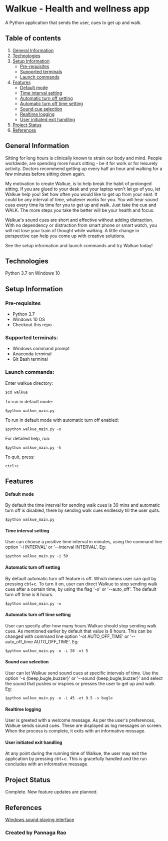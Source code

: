# Walkue - Health and wellness app
A Python application that sends the user, cues to get up and walk.

## Table of contents
1. [General Information](#general-information)
2. [Technologies](#technologies)
3. [Setup Information](#setup-information)
    * [Pre-requisites](#pre-requisites)
    * [Supported terminals](#supported-terminals)
    * [Launch commands](#Launch-commands)
4. [Features](#features)
    * [Default mode](#default-mode)
    * [Time interval setting](#time-interval-setting)
    * [Automatic turn off setting](#automatic-turn-off-setting)
    * [Automatic turn off time setting](#automatic-turn-off-time-setting)
    * [Sound cue selection](#sound-cue-selection)
    * [Realtime logging](#realtime-logging)
    * [User initiated exit handling](#user-initiated-exit-handling)
5. [Project Status](#project-status)
6. [References](#references)

## General Information
Sitting for long hours is clinically known to strain our body and mind. People worldwide, are spending more hours sitting - be it for work or for leisurely activity. Doctors recommend getting up every half an hour and walking for a few minutes before sitting down again.

My motivation to create Walkue, is to help break the habit of prolonged sitting. If you are glued to your desk and your laptop won't let go of you, let Walkue help you! Set how often you would like to get up from your seat. It could be any interval of time, whatever works for you. You will hear sound cues every time its time for you to get up and walk. Just take the cue and WALK. The more steps you take the better will be your health and focus.

Walkue's sound cues are short and effective without adding distraction. With no dependency or distraction from  smart phone or smart watch, you will not lose your train of thought while walking. A little change in perspective can help you come up with creative solutions.

See the setup information and launch commands and try Walkue today!

## Technologies
Python 3.7 on Windows 10

## Setup Information
### Pre-requisites
* Python 3.7
* Windows 10 OS
* Checkout this repo

### Supported terminals:
* Windows command prompt
* Anaconda terminal
* Git Bash terminal

### Launch commands:
Enter walkue directory:
```
$cd walkue
```
To run in default mode:
```
$python walkue_main.py
```
To run in default mode with automatic turn off enabled:
```
$python walkue_main.py -o
```
For detailed help, run:
```
$python walkue_main.py -h
```
To quit, press:
```
ctrl+c
```

## Features
#### Default mode
By default the time interval for sending walk cues is 30 mins and automatic turn off is disabled, there by sending walk cues endlessly till the user quits.
```
$python walkue_main.py
```
#### Time interval setting
User can choose a positive time interval in minutes, using the command line option '-i INTERVAL' or '--interval INTERVAL'. Eg:
```
$python walkue_main.py -i 50
```
#### Automatic turn off setting
By default automatic turn off feature is off. Which means user can quit by pressing ctrl+c. To turn it on, user can direct Walkue to stop sending walk cues after a certain time, by using the flag '-o' or '--auto_off'. The default turn off time is 8 hours.
```
$python walkue_main.py -o
```
#### Automatic turn off time setting
User can specify after how many hours Walkue should stop sending walk cues. As mentioned earlier by default that value is 8 hours. This can be changed with command line option '-ot AUTO_OFF_TIME' or '--auto_off_time AUTO_OFF_TIME'. Eg:
```
$python walkue_main.py -o -i 20 -ot 5
```
#### Sound cue selection
User can let Walkue send sound cues at specific intervals of time. Use the option '-s {beep,bugle,buzzer}' or '--sound {beep,bugle,buzzer}' and select the sound that pushes or inspires or presses the user to get up and walk. Eg:
```
$python walkue_main.py -o -i 45 -ot 9.5 -s bugle
```
#### Realtime logging
User is greeted with a welcome message. As per the user's preferences, Walkue sends sound cues. These are displayed as log messages on screen. When the process is complete, it exits with an informative message.
#### User initiated exit handling
At any point during the running time of Walkue, the user may exit the application by pressing ctrl+c. This is gracefully handled and the run concludes with an informative message.

## Project Status
Complete. New feature updates are planned.

## References
[Windows sound playing interface](https://docs.python.org/3.7/library/winsound.html)

### Created by Pannaga Rao
